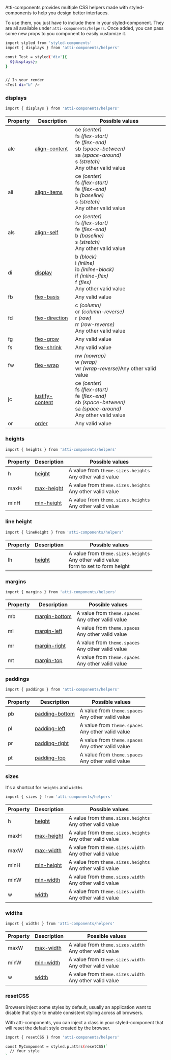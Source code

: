 Atti-components provides multiple CSS helpers made with styled-components to help you design better interfaces.

To use them, you just have to include them in your styled-component. They are all available under `atti-components/helpers`. Once added, you can pass some new props to you component to easily customize it.

```sh
import styled from 'styled-components'
import { displays } from 'atti-components/helpers'

const Test = styled('div'){
  ${displays};
}


// In your render
<Test di="b" />
```

### displays

```sh
import { displays } from 'atti-components/helpers'
```

| Property | Description                                                                     | Possible values                                                                                                                                                              |
| -------- | ------------------------------------------------------------------------------- | ---------------------------------------------------------------------------------------------------------------------------------------------------------------------------- |
| alc      | [align-content](https://www.w3schools.com/cssref/css3_pr_align-content.asp)     | ce <i>(center)</i><br>fs <i>(flex-start)</i><br>fe <i>(flex-end)</i><br>sb <i>(space-between)</i><br>sa <i>(space-around)</i><br>s <i>(stretch)</i><br>Any other valid value |
| ali      | [align-items](https://www.w3schools.com/cssref/css3_pr_align-items.asp)         | ce <i>(center)</i><br>fs <i>(flex-start)</i><br>fe <i>(flex-end)</i><br>b <i>(baseline)</i><br>s <i>(stretch)</i><br>Any other valid value                                   |
| als      | [align-self](https://www.w3schools.com/cssref/css3_pr_align-self.asp)           | ce <i>(center)</i><br>fs <i>(flex-start)</i><br>fe <i>(flex-end)</i><br>b <i>(baseline)</i><br>s <i>(stretch)</i><br>Any other valid value                                   |
| di       | [display](https://www.w3schools.com/cssref/pr_class_display.asp)                | b <i>(block)</i><br>i <i>(inline)</i><br>ib <i>(inline-block)</i><br>if <i>(inline-flex)</i><br>f <i>(flex)</i><br>Any other valid value                                     |
| fb       | [flex-basis](https://www.w3schools.com/cssref/css3_pr_flex-basis.asp)           | Any valid value                                                                                                                                                              |
| fd       | [flex-direction](https://www.w3schools.com/cssref/css3_pr_flex-direction.asp)   | c <i>(column)</i><br>cr <i>(column-reverse)</i><br>r <i>(row)</i><br>rr <i>(row-reverse)</i><br>Any other valid value                                                        |
| fg       | [flex-grow](https://www.w3schools.com/cssref/css3_pr_flex-grow.asp)             | Any valid value                                                                                                                                                              |
| fs       | [flex-shrink](https://www.w3schools.com/cssref/css3_pr_flex-shrink.asp)         | Any valid value                                                                                                                                                              |
| fw       | [flex-wrap](https://www.w3schools.com/cssref/css3_pr_flex-wrap.asp)             | nw <i>(nowrap)</i><br>w <i>(wrap)</i><br>wr <i>(wrap-reverse)</i>Any other valid value<br>                                                                                   |
| jc       | [justify-content](https://www.w3schools.com/cssref/css3_pr_justify-content.asp) | ce <i>(center)</i><br>fs <i>(flex-start)</i><br>fe <i>(flex-end)</i><br>sb <i>(space-between)</i><br>sa <i>(space-around)</i><br>Any other valid value                       |
| or       | [order](https://www.w3schools.com/cssref/css3_pr_order.asp)                     | Any valid value                                                                                                                                                              |

### heights

```sh
import { heights } from 'atti-components/helpers'
```

| Property | Description                                                          | Possible values                                             |
| -------- | -------------------------------------------------------------------- | ----------------------------------------------------------- |
| h        | [height](https://www.w3schools.com/cssref/pr_dim_height.asp)         | A value from `theme.sizes.heights`<br>Any other valid value |
| maxH     | [max-height](https://www.w3schools.com/cssref/pr_dim_max-height.asp) | A value from `theme.sizes.heights`<br>Any other valid value |
| minH     | [min-height](https://www.w3schools.com/cssref/pr_dim_min-height.asp) | A value from `theme.sizes.heights`<br>Any other valid value |

### line height

```sh
import { lineHeight } from 'atti-components/helpers'
```

| Property | Description                                                       | Possible values                                                                           |
| -------- | ----------------------------------------------------------------- | ----------------------------------------------------------------------------------------- |
| lh       | [height](https://www.w3schools.com/cssref/pr_dim_line-height.asp) | A value from `theme.sizes.heights`<br>Any other valid value<br>form to set to form height |

### margins

```sh
import { margins } from 'atti-components/helpers'
```

| Property | Description                                                            | Possible values                                      |
| -------- | ---------------------------------------------------------------------- | ---------------------------------------------------- |
| mb       | [margin-bottom](https://www.w3schools.com/cssref/pr_margin-bottom.asp) | A value from `theme.spaces`<br>Any other valid value |
| ml       | [margin-left](https://www.w3schools.com/cssref/pr_margin-left.asp)     | A value from `theme.spaces`<br>Any other valid value |
| mr       | [margin-right](https://www.w3schools.com/cssref/pr_margin-right.asp)   | A value from `theme.spaces`<br>Any other valid value |
| mt       | [margin-top](https://www.w3schools.com/cssref/pr_margin-top.asp)       | A value from `theme.spaces`<br>Any other valid value |

### paddings

```sh
import { paddings } from 'atti-components/helpers'
```

| Property | Description                                                              | Possible values                                      |
| -------- | ------------------------------------------------------------------------ | ---------------------------------------------------- |
| pb       | [padding-bottom](https://www.w3schools.com/cssref/pr_padding-bottom.asp) | A value from `theme.spaces`<br>Any other valid value |
| pl       | [padding-left](https://www.w3schools.com/cssref/pr_padding-left.asp)     | A value from `theme.spaces`<br>Any other valid value |
| pr       | [padding-right](https://www.w3schools.com/cssref/pr_padding-right.asp)   | A value from `theme.spaces`<br>Any other valid value |
| pt       | [padding-top](https://www.w3schools.com/cssref/pr_padding-top.asp)       | A value from `theme.spaces`<br>Any other valid value |

### sizes

It's a shortcut for `heights` and `widths`

```sh
import { sizes } from 'atti-components/helpers'
```

| Property | Description                                                          | Possible values                                             |
| -------- | -------------------------------------------------------------------- | ----------------------------------------------------------- |
| h        | [height](https://www.w3schools.com/cssref/pr_dim_height.asp)         | A value from `theme.sizes.heights`<br>Any other valid value |
| maxH     | [max-height](https://www.w3schools.com/cssref/pr_dim_max-height.asp) | A value from `theme.sizes.heights`<br>Any other valid value |
| maxW     | [max-width](https://www.w3schools.com/cssref/pr_dim_max-width.asp)   | A value from `theme.sizes.width`<br>Any other valid value   |
| minH     | [min-height](https://www.w3schools.com/cssref/pr_dim_min-height.asp) | A value from `theme.sizes.heights`<br>Any other valid value |
| minW     | [min-width](https://www.w3schools.com/cssref/pr_dim_min-width.asp)   | A value from `theme.sizes.width`<br>Any other valid value   |
| w        | [width](https://www.w3schools.com/cssref/pr_dim_width.asp)           | A value from `theme.sizes.width`<br>Any other valid value   |

### widths

```sh
import { widths } from 'atti-components/helpers'
```

| Property | Description                                                        | Possible values                                           |
| -------- | ------------------------------------------------------------------ | --------------------------------------------------------- |
| maxW     | [max-width](https://www.w3schools.com/cssref/pr_dim_max-width.asp) | A value from `theme.sizes.width`<br>Any other valid value |
| minW     | [min-width](https://www.w3schools.com/cssref/pr_dim_min-width.asp) | A value from `theme.sizes.width`<br>Any other valid value |
| w        | [width](https://www.w3schools.com/cssref/pr_dim_width.asp)         | A value from `theme.sizes.width`<br>Any other valid value |

### resetCSS

Browsers inject some styles by default, usually an application want to disable that style to enable consistent styling across all browsers.

With atti-components, you can inject a class in your styled-component that will reset the default style created by the browser.

```sh
import { resetCSS } from 'atti-components/helpers'

const MyComponent = styled.p.attrs(resetCSS)`
  // Your style
`

```
